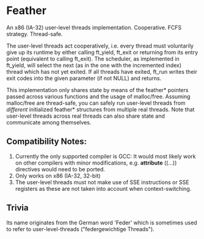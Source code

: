 # Feather

An x86 (IA-32) user-level threads implementation. Cooperative. FCFS strategy. Thread-safe.

The user-level threads act cooperatively, i.e. every thread must voluntarily give up its runtime by either
calling ft_yield, ft_exit or returning from its entry point (equivalent to calling ft_exit).
The scheduler, as implemented in ft_yield, will select the next (as in the one with the incremented index)
thread which has not yet exited.
If all threads have exited, ft_run writes their exit codes into the given parameter (if not NULL) and returns.

This implementation only shares state by means of the feather* pointers passed across various functions and
the usage of malloc/free. Assuming malloc/free are thread-safe, you can safely run user-level threads from
_different_ initialized feather* structures from multiple real threads. Note that user-level threads across real
threads can also share state and communicate among themselves.

## Compatibility Notes:

 1) Currently the only supported compiler is GCC:
    It would most likely work on other compilers with minor modifications,
    e.g. __attribute__ ((...)) directives would need to be ported.
 2) Only works on x86 (IA-32, 32-bit)
 3) The user-level threads must not make use of SSE instructions or SSE registers as these are
    not taken into account when context-switching.

## Trivia
Its name originates from the German word 'Feder' which is sometimes used to refer to user-level-threads
("federgewichtige Threads").
